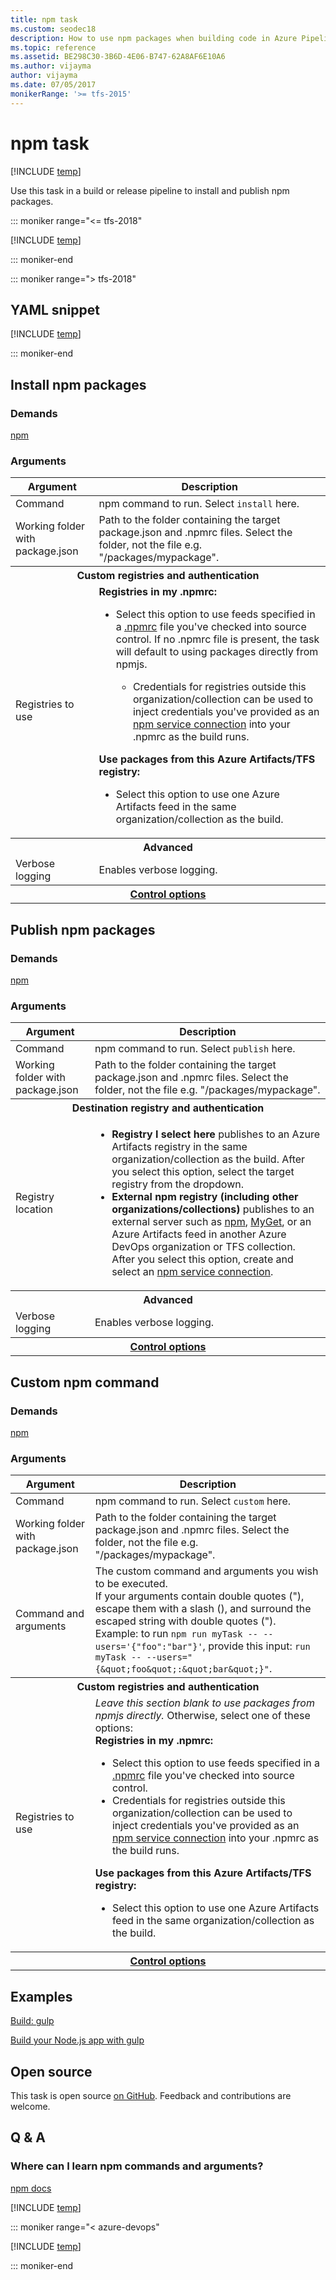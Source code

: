 ```yaml
---
title: npm task
ms.custom: seodec18
description: How to use npm packages when building code in Azure Pipelines
ms.topic: reference
ms.assetid: BE298C30-3B6D-4E06-B747-62A8AF6E10A6
ms.author: vijayma
author: vijayma
ms.date: 07/05/2017
monikerRange: '>= tfs-2015'
---
```


# npm task

[!INCLUDE [temp](../../includes/version-tfs-2015-rtm.md)]

Use this task in a build or release pipeline to install and publish npm packages.

::: moniker range="<= tfs-2018"

[!INCLUDE [temp](../../includes/concept-rename-note.md)]

::: moniker-end

::: moniker range="> tfs-2018"

## YAML snippet

[!INCLUDE [temp](../includes/yaml/NpmV1.md)]

::: moniker-end

## Install npm packages

### Demands
[npm](https://nodejs.org/en/download/)

### Arguments
<table>
    <thead>
        <tr>
            <th>Argument</th>
            <th>Description</th>
        </tr>
    </thead>
    <tr>
        <td>Command</td>
        <td>
            npm command to run. Select <code>install</code> here.
        </td>
    </tr>
    <tr>
        <td>Working folder with package.json</td>
        <td>
            Path to the folder containing the target package.json and .npmrc files. Select the folder, not the file e.g. &quot;/packages/mypackage&quot;.
        </td>
    </tr>
    <tr>
        <th style="text-align: center" colspan="2">Custom registries and authentication</th>
    </tr>
    <tr>
        <td>Registries to use</td>
        <td>
            <strong>Registries in my .npmrc:</strong>
            <ul>
                <li>Select this option to use feeds specified in a <a href="https://docs.npmjs.com/files/npmrc" data-raw-source="[.npmrc](https://docs.npmjs.com/files/npmrc)">.npmrc</a> file you&#39;ve checked into source control. If no .npmrc file is present, the task will default to using packages directly from npmjs.</li>
                <ul><li>Credentials for registries outside this organization/collection can be used to inject credentials you&#39;ve provided as an <a href="../../library/service-endpoints.md#sep-npm" data-raw-source="[npm service connection](../../library/service-endpoints.md#sep-npm)">npm service connection</a> into your .npmrc as the build runs.</li></ul>
            </ul>
            <strong>Use packages from this Azure Artifacts/TFS registry:</strong>
            <ul>
                <li>Select this option to use one Azure Artifacts feed in the same organization/collection as the build.</li>
            </ul>
        </td>
    </tr>
    <tr>
        <th style="text-align: center" colspan="2">Advanced</th>
    </tr>
    <tr>
        <td>Verbose logging</td>
        <td>
            Enables verbose logging.
        </td>
    </tr>


<tr>
<th style="text-align: center" colspan="2"><a href="~/pipelines/process/tasks.md#controloptions" data-raw-source="[Control options](../../process/tasks.md#controloptions)">Control options</a></th>
</tr>

</table>

## Publish npm packages

### Demands
[npm](https://nodejs.org/en/download/)

### Arguments
<table>
    <thead>
        <tr>
            <th>Argument</th>
            <th>Description</th>
        </tr>
    </thead>
    <tr>
        <td>Command</td>
        <td>
            npm command to run. Select <code>publish</code> here.
        </td>
    </tr>
    <tr>
        <td>Working folder with package.json</td>
        <td>
            Path to the folder containing the target package.json and .npmrc files. Select the folder, not the file e.g. &quot;/packages/mypackage&quot;.
        </td>
    </tr>
    <tr>
        <th style="text-align: center" colspan="2">Destination registry and authentication</th>
    </tr>
    <tr>
        <td>Registry location</td>
        <td>
            <ul>
                <li><strong>Registry I select here</strong> publishes to an Azure Artifacts registry in the same organization/collection as the build. After you select this option, select the target registry from the dropdown.
                </li>
                <li><strong>External npm registry (including other organizations/collections)</strong> publishes to an external server such as <a href="https://www.npmjs.com/" data-raw-source="[npm](https://www.npmjs.com/)">npm</a>, <a href="http://www.myget.org/" data-raw-source="[MyGet](https://www.myget.org/)">MyGet</a>, or an Azure Artifacts feed in another Azure DevOps organization or TFS collection. After you select this option, create and select an <a href="../../library/service-endpoints.md#sep-npm" data-raw-source="[npm service connection](../../library/service-endpoints.md#sep-npm)">npm service connection</a>.
                </li>
            </ul>
        </td>
    </tr>
    <tr>
        <th style="text-align: center" colspan="2">Advanced</th>
    </tr>
    <tr>
        <td>Verbose logging</td>
        <td>
            Enables verbose logging.
        </td>
    </tr>


<tr>
<th style="text-align: center" colspan="2"><a href="~/pipelines/process/tasks.md#controloptions" data-raw-source="[Control options](../../process/tasks.md#controloptions)">Control options</a></th>
</tr>

</table>

## Custom npm command

### Demands

[npm](https://nodejs.org/en/download/)

### Arguments
<table>
    <thead>
        <tr>
            <th>Argument</th>
            <th>Description</th>
        </tr>
    </thead>
    <tr>
        <td>Command</td>
        <td>
            npm command to run. Select <code>custom</code> here.
        </td>
    </tr>
    <tr>
        <td>Working folder with package.json</td>
        <td>
            Path to the folder containing the target package.json and .npmrc files. Select the folder, not the file e.g. &quot;/packages/mypackage&quot;.
        </td>
    </tr>
    <tr>
        <td>Command and arguments</td>
        <td>
            The custom command and arguments you wish to be executed.
            <br />
            If your arguments contain double quotes (&quot;), escape them with a slash (), and surround the escaped string with double quotes (&quot;).
            <br />
            Example: to run <code>npm run myTask -- --users=&#39;{&quot;foo&quot;:&quot;bar&quot;}&#39;</code>, provide this input: <code>run myTask -- --users=&quot;{&amp;quot;foo&amp;quot;:&amp;quot;bar&amp;quot;}&quot;</code>.
        </td>
    </tr>
    <tr>
        <th style="text-align: center" colspan="2">Custom registries and authentication</th>
    </tr>
    <tr>
        <td>Registries to use</td>
        <td>
            <em>Leave this section blank to use packages from npmjs directly.</em> Otherwise, select one of these options:
            <br />
            <strong>Registries in my .npmrc:</strong>
            <ul>
                <li>Select this option to use feeds specified in a <a href="https://docs.npmjs.com/files/npmrc" data-raw-source="[.npmrc](https://docs.npmjs.com/files/npmrc)">.npmrc</a> file you&#39;ve checked into source control.</li>
                <li>Credentials for registries outside this organization/collection can be used to inject credentials you&#39;ve provided as an <a href="../../library/service-endpoints.md#sep-npm" data-raw-source="[npm service connection](../../library/service-endpoints.md#sep-npm)">npm service connection</a> into your .npmrc as the build runs.</li>
            </ul>
            <strong>Use packages from this Azure Artifacts/TFS registry:</strong>
            <ul>
                <li>Select this option to use one Azure Artifacts feed in the same organization/collection as the build.</li>
            </ul>
        </td>
    </tr>


<tr>
<th style="text-align: center" colspan="2"><a href="~/pipelines/process/tasks.md#controloptions" data-raw-source="[Control options](../../process/tasks.md#controloptions)">Control options</a></th>
</tr>

</table>

## Examples

[Build: gulp](../build/gulp.md)

[Build your Node.js app with gulp](../../ecosystems/javascript.md)

## Open source

This task is open source [on GitHub](https://github.com/Microsoft/azure-pipelines-tasks). Feedback and contributions are welcome.

## Q & A

### Where can I learn npm commands and arguments?

[npm docs](https://docs.npmjs.com/)

<!-- BEGINSECTION class="md-qanda" -->

[!INCLUDE [temp](../../includes/qa-agents.md)]

::: moniker range="< azure-devops"

[!INCLUDE [temp](../../includes/qa-versions.md)]

::: moniker-end

<!-- ENDSECTION -->
